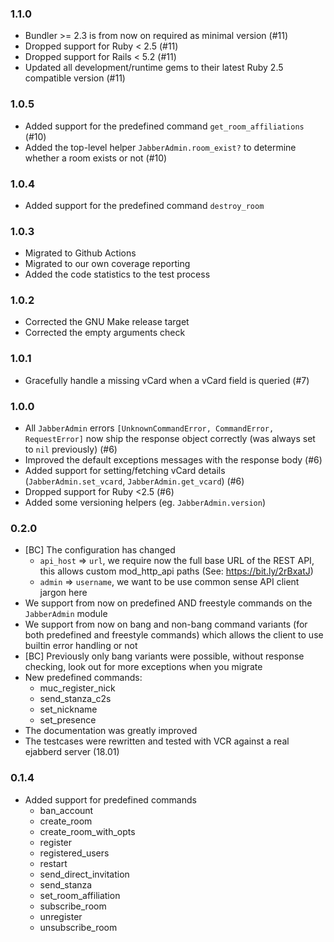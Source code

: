 ### 1.1.0

* Bundler >= 2.3 is from now on required as minimal version (#11)
* Dropped support for Ruby < 2.5 (#11)
* Dropped support for Rails < 5.2 (#11)
* Updated all development/runtime gems to their latest
  Ruby 2.5 compatible version (#11)

### 1.0.5

* Added support for the predefined command `get_room_affiliations` (#10)
* Added the top-level helper `JabberAdmin.room_exist?` to determine whether
  a room exists or not (#10)

### 1.0.4

* Added support for the predefined command `destroy_room`

### 1.0.3

* Migrated to Github Actions
* Migrated to our own coverage reporting
* Added the code statistics to the test process

### 1.0.2

* Corrected the GNU Make release target
* Corrected the empty arguments check

### 1.0.1

* Gracefully handle a missing vCard when a vCard field is queried (#7)

### 1.0.0

* All `JabberAdmin` errors `[UnknownCommandError, CommandError, RequestError]`
  now ship the response object correctly (was always set to `nil` previously)
  (#6)
* Improved the default exceptions messages with the response body (#6)
* Added support for setting/fetching vCard details (`JabberAdmin.set_vcard`,
  `JabberAdmin.get_vcard`) (#6)
* Dropped support for Ruby <2.5 (#6)
* Added some versioning helpers (eg. `JabberAdmin.version`)

### 0.2.0

* [BC] The configuration has changed
  * `api_host` => `url`, we require now the full base URL of the REST API, this
    allows custom mod_http_api paths (See: https://bit.ly/2rBxatJ)
  * `admin` => `username`, we want to be use common sense API client jargon
    here
* We support from now on predefined AND freestyle commands on the `JabberAdmin`
  module
* We support from now on bang and non-bang command variants (for both
  predefined and freestyle commands) which allows the client to use builtin
  error handling or not
* [BC] Previously only bang variants were possible, without response checking,
  look out for more exceptions when you migrate
* New predefined commands:
  * muc_register_nick
  * send_stanza_c2s
  * set_nickname
  * set_presence
* The documentation was greatly improved
* The testcases were rewritten and tested with VCR against a real ejabberd
  server (18.01)

### 0.1.4

* Added support for predefined commands
  * ban_account
  * create_room
  * create_room_with_opts
  * register
  * registered_users
  * restart
  * send_direct_invitation
  * send_stanza
  * set_room_affiliation
  * subscribe_room
  * unregister
  * unsubscribe_room
